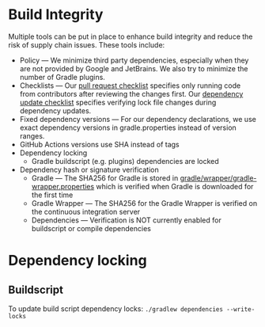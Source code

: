 # Build Integrity
Multiple tools can be put in place to enhance build integrity and reduce the risk of supply chain issues. These tools include:
 * Policy — We minimize third party dependencies, especially when they are not provided by Google and JetBrains. We also try to minimize the number of Gradle plugins.
 * Checklists — Our [pull request checklist](../.github/pull_request_template.md) specifies only running code from contributors after reviewing the changes first. Our [dependency update checklist](../.github/ISSUE_TEMPLATE/dependency.md) specifies verifying lock file changes during dependency updates.
 * Fixed dependency versions — For our dependency declarations, we use exact dependency versions in gradle.properties instead of version ranges.
 * GitHub Actions versions use SHA instead of tags
 * Dependency locking
     * Gradle buildscript (e.g. plugins) dependencies are locked
 * Dependency hash or signature verification
     * Gradle — The SHA256 for Gradle is stored in [gradle/wrapper/gradle-wrapper.properties](../gradle/wrapper/gradle-wrapper.properties) which is verified when Gradle is downloaded for the first time
     * Gradle Wrapper — The SHA256 for the Gradle Wrapper is verified on the continuous integration server
     * Dependencies — Verification is NOT currently enabled for buildscript or compile dependencies

# Dependency locking
## Buildscript
To update build script dependency locks:
`./gradlew dependencies --write-locks`
